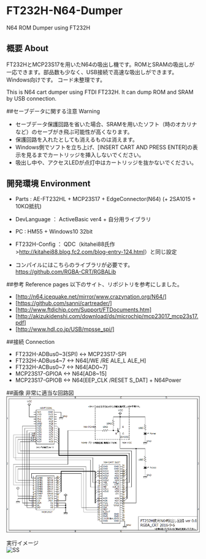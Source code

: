 # FT232H-N64-Dumper
N64 ROM Dumper using FT232H

## 概要 About
FT232HとMCP23S17を用いたN64の吸出し機です。ROMとSRAMの吸出しが一応できます。部品数も少なく、USB接続で高速な吸出しができます。
Windows向けです。
コード未整理です。

This is N64 cart dumper using FTDI FT232H. It can dump ROM and SRAM by USB connection. 

##セーブデータに関する注意 Warning
 * セーブデータ保護回路を省いた場合、SRAMを用いたソフト（時のオカリナなど）のセーブがき飛ぶ可能性が高くなります。
 * 保護回路を入れたとしても消えるものは消えます。
 * Windows側でソフトを立ち上げ、[INSERT CART AND PRESS ENTER]の表示を見るまでカートリッジを挿入しないでください。
 * 吸出し中や、アクセスLEDが点灯中はカートリッジを抜かないでください。

## 開発環境 Environment
 * Parts : AE-FT232HL + MCP23S17 + EdgeConnector(N64) (+ 2SA1015 + 10KΩ抵抗)
 * DevLanguage ： ActiveBasic ver4 + 自分用ライブラリ
 * PC : HM55 + Windows10 32bit
 * FT232H-Config ： QDC（kitahei88氏作><http://kitahei88.blog.fc2.com/blog-entry-124.html>）と同じ設定
	
 * コンパイルにはこちらのライブラリが必要です。  
<https://github.com/RGBA-CRT/RGBALib>

##参考 Reference pages
以下のサイト、リポジトリを参考にしました。
 * 	[http://n64.icequake.net/mirror/www.crazynation.org/N64/]  
 * 	[https://github.com/sanni/cartreader/]  
 * 	[http://www.ftdichip.com/Support/FTDocuments.htm]  
 * 	[http://akizukidenshi.com/download/ds/microchip/mcp23017_mcp23s17.pdf]  
 * 	[http://www.hdl.co.jp/USB/mpsse_spi/]  

##接続 Connection
 * 	FT232H-ADBus0~3(SPI) <-> MCP23S17-SPI
 * 	FT232H-ADBus4~7  <-> N64[/WE /RE ALE_L ALE_H]
 * 	FT232H-ACBus0~7  <-> N64[AD0~7]
 * 	MCP23S17-GPIOA <-> N64[AD8~15]
 * 	MCP23S17-GPIOB <-> N64[EEP_CLK /RESET S_DAT] + N64Power

##画像
非常に適当な回路図
![回路図](https://raw.githubusercontent.com/RGBA-CRT/FT232H-N64-Dumper/master/Kairo.PNG "回路図")  
  
実行イメージ  
![SS](http://i.imgur.com/ydIlbni.jpg "スクショ")
